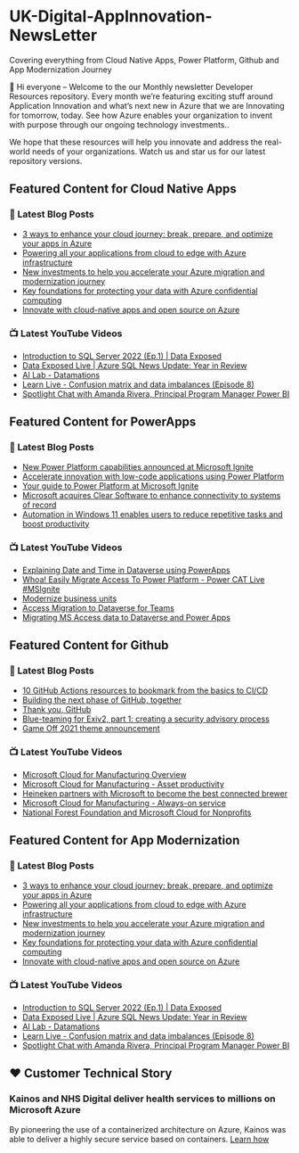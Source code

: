 # UK-Digital-AppInnovation-NewsLetter

Covering everything from Cloud Native Apps, Power Platform, Github and App Modernization Journey

👋 Hi everyone – Welcome to the our Monthly newsletter Developer Resources repository. Every month we’re featuring exciting stuff around Application Innovation and what’s next new in Azure that we are Innovating for tomorrow, today. See how Azure enables your organization to invent with purpose through our ongoing technology investments..


We hope that these resources will help you innovate and address the real-world needs of your organizations. Watch us and star us for our latest repository versions.

## Featured Content for Cloud Native Apps


### 📝 Latest Blog Posts

    
<!-- BLOGCNA:START -->
- [3 ways to enhance your cloud journey: break, prepare, and optimize your apps in Azure](https://azure.microsoft.com/blog/3-ways-to-enhance-your-cloud-journey-break-prepare-and-optimize-your-apps-in-azure/)
- [Powering all your applications from cloud to edge with Azure infrastructure ](https://azure.microsoft.com/blog/powering-all-your-applications-from-cloud-to-edge-with-azure-infrastructure/)
- [New investments to help you accelerate your Azure migration and modernization journey](https://azure.microsoft.com/blog/new-investments-to-help-you-accelerate-your-azure-migration-and-modernization-journey/)
- [Key foundations for protecting your data with Azure confidential computing](https://azure.microsoft.com/blog/key-foundations-for-protecting-your-data-with-azure-confidential-computing/)
- [Innovate with cloud-native apps and open source on Azure](https://azure.microsoft.com/blog/innovate-with-cloudnative-apps-and-open-source-on-azure/)
<!-- BLOGCNA:END -->

### 📺 Latest YouTube Videos

 
<!-- YOUTUBECNA:START -->
- [Introduction to SQL Server 2022 (Ep.1) | Data Exposed](https://www.youtube.com/watch?v=4KoBdx5ZyeI)
- [Data Exposed Live | Azure SQL News Update: Year in Review](https://www.youtube.com/watch?v=a2QxJseFyaI)
- [AI Lab - Datamations](https://www.youtube.com/watch?v=3uyzFLi0UXQ)
- [Learn Live - Confusion matrix and data imbalances (Episode 8)](https://www.youtube.com/watch?v=OzZCHIK5LdQ)
- [Spotlight Chat with Amanda Rivera, Principal Program Manager Power BI](https://www.youtube.com/watch?v=zIomG-GwH-A)
<!-- YOUTUBECNA:END -->

##  Featured Content for PowerApps
### 📝 Latest Blog Posts
<!-- BLOGPOWER:START -->
- [New Power Platform capabilities announced at Microsoft Ignite](https://cloudblogs.microsoft.com/powerplatform/2021/11/02/new-power-platform-capabilities-announced-at-microsoft-ignite/)
- [Accelerate innovation with low-code applications using Power Platform](https://cloudblogs.microsoft.com/powerplatform/2021/11/02/accelerate-innovation-with-low-code-applications-using-power-platform/)
- [Your guide to Power Platform at Microsoft Ignite](https://cloudblogs.microsoft.com/powerplatform/2021/10/26/your-guide-to-power-platform-at-microsoft-ignite/)
- [Microsoft acquires Clear Software to enhance connectivity to systems of record](https://cloudblogs.microsoft.com/powerplatform/2021/10/22/microsoft-acquires-clear-software-to-enhance-connectivity-to-systems-of-record/)
- [Automation in Windows 11 enables users to reduce repetitive tasks and boost productivity](https://cloudblogs.microsoft.com/powerplatform/2021/10/04/automation-in-windows-11-enables-users-to-reduce-repetitive-tasks-and-boost-productivity/)
<!-- BLOGPOWER:END -->
 ### 📺 Latest YouTube Videos
    
<!-- YOUTUBEPOWER:START -->
- [Explaining Date and Time in Dataverse using PowerApps](https://www.youtube.com/watch?v=cFxmRHt8uzg)
- [Whoa! Easily Migrate Access To Power Platform - Power CAT Live #MSIgnite](https://www.youtube.com/watch?v=X3Bmfi6SkYM)
- [Modernize business units](https://www.youtube.com/watch?v=NBBYinF9B7g)
- [Access Migration to Dataverse for Teams](https://www.youtube.com/watch?v=g3V6WOQl4Pw)
- [Migrating MS Access data to Dataverse and Power Apps](https://www.youtube.com/watch?v=3Yxoy9pd25I)
<!-- YOUTUBEPOWER:END -->

##  Featured Content for Github
### 📝 Latest Blog Posts
<!-- BLOGGITHUB:START -->
- [10 GitHub Actions resources to bookmark from the basics to CI/CD](https://github.blog/2021-11-04-10-github-actions-resources-basics-ci-cd/)
- [Building the next phase of GitHub, together](https://github.blog/2021-11-03-building-the-next-phase-of-github-together/)
- [Thank you, GitHub](https://github.blog/2021-11-03-thank-you-github/)
- [Blue-teaming for Exiv2, part 1: creating a security advisory process](https://github.blog/2021-11-02-blue-teaming-create-security-advisory-process/)
- [Game Off 2021 theme announcement](https://github.blog/2021-11-01-game-off-2021-theme-announcement/)
<!-- BLOGGITHUB:END -->
### 📺 Latest YouTube Videos
<!-- YOUTUBEGITHUB:START -->
- [Microsoft Cloud for Manufacturing Overview](https://www.youtube.com/watch?v=sBFwo-QzaYo)
- [Microsoft Cloud for Manufacturing - Asset productivity](https://www.youtube.com/watch?v=qv1syj2Xxts)
- [Heineken partners with Microsoft to become the best connected brewer](https://www.youtube.com/watch?v=C6dq5bPGcNs)
- [Microsoft Cloud for Manufacturing - Always-on service](https://www.youtube.com/watch?v=5XEGmgjMe_c)
- [National Forest Foundation and Microsoft Cloud for Nonprofits](https://www.youtube.com/watch?v=A9Gat-k0Puk)
<!-- YOUTUBEGITHUB:END -->
##  Featured Content for App Modernization
### 📝 Latest Blog Posts
<!-- BLOGAPPMOD:START -->
- [3 ways to enhance your cloud journey: break, prepare, and optimize your apps in Azure](https://azure.microsoft.com/blog/3-ways-to-enhance-your-cloud-journey-break-prepare-and-optimize-your-apps-in-azure/)
- [Powering all your applications from cloud to edge with Azure infrastructure ](https://azure.microsoft.com/blog/powering-all-your-applications-from-cloud-to-edge-with-azure-infrastructure/)
- [New investments to help you accelerate your Azure migration and modernization journey](https://azure.microsoft.com/blog/new-investments-to-help-you-accelerate-your-azure-migration-and-modernization-journey/)
- [Key foundations for protecting your data with Azure confidential computing](https://azure.microsoft.com/blog/key-foundations-for-protecting-your-data-with-azure-confidential-computing/)
- [Innovate with cloud-native apps and open source on Azure](https://azure.microsoft.com/blog/innovate-with-cloudnative-apps-and-open-source-on-azure/)
<!-- BLOGAPPMOD:END -->
### 📺 Latest YouTube Videos
<!-- YOUTUBEAPPMOD:START -->
- [Introduction to SQL Server 2022 (Ep.1) | Data Exposed](https://www.youtube.com/watch?v=4KoBdx5ZyeI)
- [Data Exposed Live | Azure SQL News Update: Year in Review](https://www.youtube.com/watch?v=a2QxJseFyaI)
- [AI Lab - Datamations](https://www.youtube.com/watch?v=3uyzFLi0UXQ)
- [Learn Live - Confusion matrix and data imbalances (Episode 8)](https://www.youtube.com/watch?v=OzZCHIK5LdQ)
- [Spotlight Chat with Amanda Rivera, Principal Program Manager Power BI](https://www.youtube.com/watch?v=zIomG-GwH-A)
<!-- YOUTUBEAPPMOD:END -->


## ♥️ Customer Technical Story 

### Kainos and NHS Digital deliver health services to millions on Microsoft Azure

By pioneering the use of a containerized architecture on Azure, Kainos was able to deliver a highly secure service based on containers. [Learn how](https://customers.microsoft.com/en-us/story/1368348549535774520-kainos-and-nhs-digital-deliver-health-services-to-millions-on-microsoft-azure)

